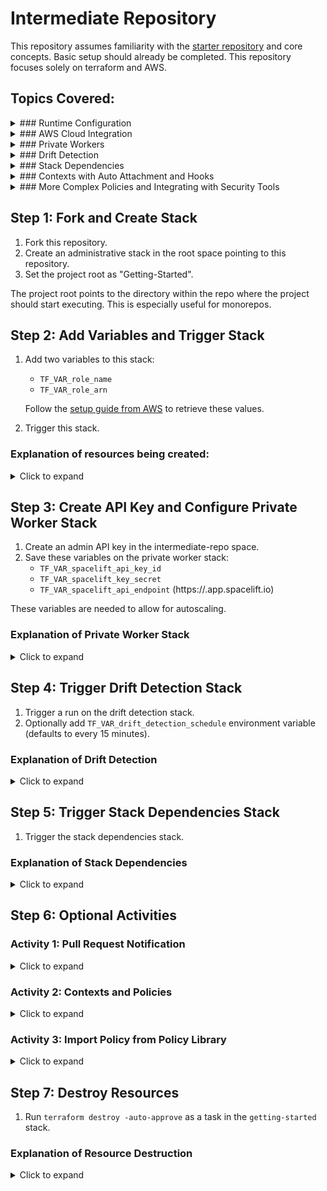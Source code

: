 # Intermediate Repository

This repository assumes familiarity with the [starter repository](https://github.com/spacelift-io/terraform-starter) and core concepts. Basic setup should already be completed.
This repository focuses solely on terraform and AWS.

## Topics Covered:

<details>
<summary>### Runtime Configuration</summary>

Runtime Configuration allows you to set up and manage configurations that define how your infrastructure is deployed and managed. It helps you control various aspects such as environment variables, command execution, and more.

More information: [Runtime Configuration](https://docs.spacelift.io/concepts/configuration/runtime-configuration/#:~:text=The%20top%20level%20of%20the,using%20this%20source%20code%20repository)

</details>

<details>
<summary>### AWS Cloud Integration</summary>

AWS Cloud Integration enables you to connect your Spacelift account with your AWS environment, facilitating automated deployments and infrastructure management.

More information: [AWS Cloud Integration](https://docs.spacelift.io/integrations/cloud-providers/aws#amazon-web-services-aws)

</details>

<details>
<summary>### Private Workers</summary>

Private Workers allow you to run jobs on dedicated, isolated instances within your VPC, enhancing security and compliance.

More information: [Private Workers](https://docs.spacelift.io/concepts/vcs-agent-pools.html#private-workers)

</details>

<details>
<summary>### Drift Detection</summary>

Drift Detection helps identify changes in your infrastructure that occur outside of your Spacelift configurations, ensuring that your deployed infrastructure remains consistent with your defined state.

More information: [Drift Detection](https://docs.spacelift.io/concepts/stack/drift-detection.html)

</details>

<details>
<summary>### Stack Dependencies</summary>

Stack Dependencies manage the relationships between different stacks, ensuring that dependencies are respected and resources are provisioned or destroyed in the correct order.

More information: [Stack Dependencies](https://docs.spacelift.io/concepts/stack/stack-dependencies.html)

</details>

<details>
<summary>### Contexts with Auto Attachment and Hooks</summary>

Contexts allow you to define reusable sets of environment variables and settings that can be automatically attached to stacks. Hooks enable you to run custom scripts or commands at various points in the stack lifecycle.

More information: [Contexts with Auto Attachment and Hooks](https://docs.spacelift.io/concepts/configuration/context.html)

</details>

<details>
<summary>### More Complex Policies and Integrating with Security Tools</summary>

This section covers advanced policy configurations and the integration of security tools like Checkov to enhance your infrastructure's security posture.

More information: [Integrating Security Tools](https://spacelift.io/blog/integrating-security-tools-with-spacelift#checkov-integration)

</details>

## Step 1: Fork and Create Stack

1. Fork this repository.
2. Create an administrative stack in the root space pointing to this repository.
3. Set the project root as "Getting-Started".

The project root points to the directory within the repo where the project should start executing. This is especially useful for monorepos.

## Step 2: Add Variables and Trigger Stack

1. Add two variables to this stack:
   - `TF_VAR_role_name`
   - `TF_VAR_role_arn`

   Follow the [setup guide from AWS](https://docs.spacelift.io/integrations/cloud-providers/aws#setup-guide) to retrieve these values.

2. Trigger this stack.

### Explanation of resources being created:

<details>
<summary>Click to expand</summary>

- Creating a space for all our resources to go into, isolating it from the rest of our account.
- Creating a stack to use an AWS EC2 private worker module.
- Creating a stack with a drift detection schedule.
- Creating two stacks with a stack dependency.
- Creating two policies which will be discussed further later.
- Mounting a file containing a JSON-encoded list of Spacelift's outgoing IPs.
- Creating a worker pool with the private key and worker pool config.
- Setting environment variables for the worker pool ID to be used in other stacks to utilize the private worker pool.
- Setting environment variables for the private key and worker pool config.

**Note:** We are using a runtime config file with the stack default AWS region set to `eu-west-1`, which will apply to all stacks.

</details>

## Step 3: Create API Key and Configure Private Worker Stack

1. Create an admin API key in the intermediate-repo space.
2. Save these variables on the private worker stack:
   - `TF_VAR_spacelift_api_key_id`
   - `TF_VAR_spacelift_key_secret`
   - `TF_VAR_spacelift_api_endpoint` (https://<accountname>.app.spacelift.io)

These variables are needed to allow for autoscaling.

### Explanation of Private Worker Stack

<details>
<summary>Click to expand</summary>

- The `Getting-Started` stack has already added variables relating to the worker pool and a mounted file with the IP addresses needed.
- Triggering a run on this stack will:
  - Create your VPC, subnets, and a security group with unrestricted egress and restricted ingress to the IP addresses needed.
  - Create your EC2 instance private worker.

</details>

## Step 4: Trigger Drift Detection Stack

1. Trigger a run on the drift detection stack.
2. Optionally add `TF_VAR_drift_detection_schedule` environment variable (defaults to every 15 minutes).

### Explanation of Drift Detection

<details>
<summary>Click to expand</summary>

- This stack will create a stack with a drift detection schedule that runs every 15 minutes.
- Optional activity: Trigger the stack with drift detection enabled. It will create a context. Manually add a label to this context via the UI and check if the drift detection run notices the drift.

</details>

## Step 5: Trigger Stack Dependencies Stack

1. Trigger the stack dependencies stack.

### Explanation of Stack Dependencies

<details>
<summary>Click to expand</summary>

- This stack will create two stacks and establish a stack dependency between them with a shared output.
- The infra stack will output `DB_CONNECTION_STRING` and save it as an input of `TF_VAR_APP_DB_URL` to the APP stack.
- Optional activity: Trigger a run on the infra stack to create the `DB_CONNECTION_STRING`, then automatically start a run in the app stack and save this output as an input to be used.

</details>

## Step 6: Optional Activities

### Activity 1: Pull Request Notification

<details>
<summary>Click to expand</summary>

- Open a pull request against any of the stacks.
- Wait for a comment from the PR notification policy that was created. It will add a comment based on the following conditions:
  - If the stack has failed in any stage not due to a policy, it will post the relevant logs.
  - If the stack has failed due to a policy, it will give a summary of the policies and any relevant deny messages.
  - If the stack has finished successfully, it will post a summary of the run, the policies used, and any changes to be made.

More information: [Notification Policy](https://docs.spacelift.io/concepts/policy/notification-policy)

</details>

### Activity 2: Contexts and Policies

<details>
<summary>Click to expand</summary>

- Our context `Tflint` and policy `Tflintchecker` were both created with the label `autoattach:tflint`.
- Add the label `tflint` to a stack of your choice and watch both the context and policy get attached to the stack.
- Trigger a run on this stack. The hooks will now install `tflint`, run the tool, and save these findings in a third-party metadata section of our policy input, which we then use in our policy.

More information: [Integrating Security Tools with Spacelift](https://spacelift.io/blog/integrating-security-tools-with-spacelift)

</details>

### Activity 3: Import Policy from Policy Library

<details>
<summary>Click to expand</summary>

- Import a policy from the policy library via the UI.
- Attach it to the stack.

</details>

## Step 7: Destroy Resources

1. Run `terraform destroy -auto-approve` as a task in the `getting-started` stack.

### Explanation of Resource Destruction

<details>
<summary>Click to expand</summary>

- Our stack has also created stack-destructors, which handle the execution of destroying the resources on our created stacks first to ensure all resources are destroyed.

More reading: [Ordered Stack Creation and Deletion](https://docs.spacelift.io/concepts/stack/stack-dependencies#ordered-stack-creation-and-deletion)

</details>
